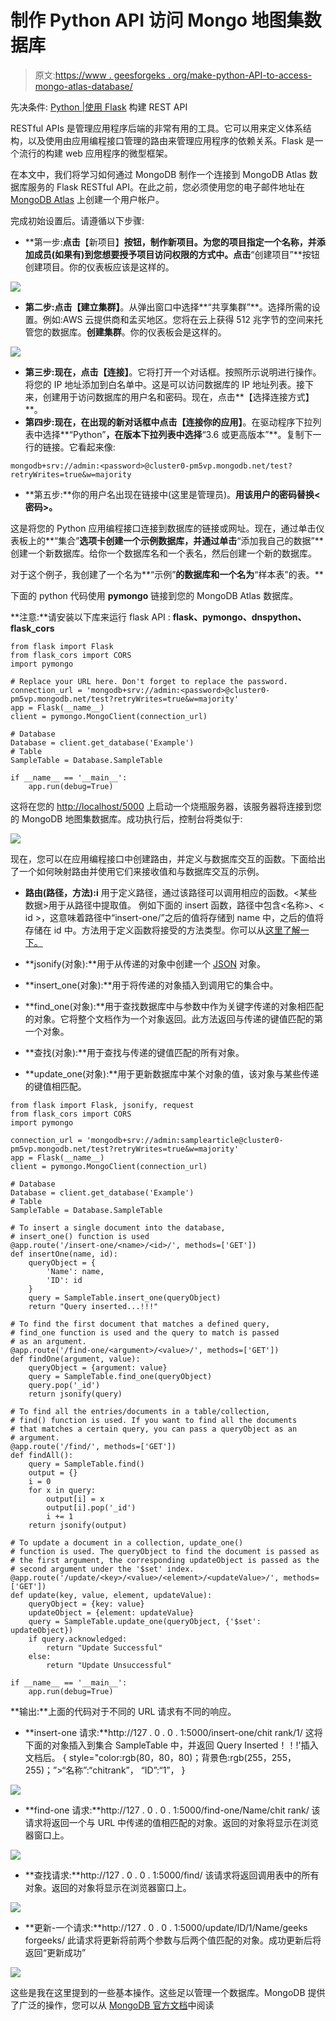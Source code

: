 # 制作 Python API 访问 Mongo 地图集数据库

> 原文:[https://www . geesforgeks . org/make-python-API-to-access-mongo-atlas-database/](https://www.geeksforgeeks.org/make-python-api-to-access-mongo-atlas-database/)

先决条件: [Python |使用 Flask](https://www.geeksforgeeks.org/python-build-a-rest-api-using-flask/) 构建 REST API

RESTful APIs 是管理应用程序后端的非常有用的工具。它可以用来定义体系结构，以及使用由应用编程接口管理的路由来管理应用程序的依赖关系。Flask 是一个流行的构建 web 应用程序的微型框架。

在本文中，我们将学习如何通过 MongoDB 制作一个连接到 MongoDB Atlas 数据库服务的 Flask RESTful API。在此之前，您必须使用您的电子邮件地址在 [MongoDB Atlas](https://account.mongodb.com/account/login) 上创建一个用户帐户。

完成初始设置后。请遵循以下步骤:

*   **第一步:**点击**【新项目】**按钮，制作新项目。为您的项目指定一个名称，并添加成员(如果有)到您想要授予项目访问权限的方式中。点击**“创建项目”**按钮创建项目。你的仪表板应该是这样的。

![](img/ca9b5207bee4daa7146836a2bd4ff8e5.png)

*   **第二步:**点击**【建立集群】**。从弹出窗口中选择**“共享集群”**。选择所需的设置。例如:AWS 云提供商和孟买地区。您将在云上获得 512 兆字节的空间来托管您的数据库。**创建集群**。你的仪表板会是这样的。

![](img/5622372acb7ba0e2f5d91972cebb2441.png)

*   **第三步:**现在，点击**【连接】**。它将打开一个对话框。按照所示说明进行操作。将您的 IP 地址添加到白名单中。这是可以访问数据库的 IP 地址列表。接下来，创建用于访问数据库的用户名和密码。现在，点击**【选择连接方式】**。
*   **第四步:**现在，在出现的新对话框中点击**【连接你的应用】**。在驱动程序下拉列表中选择**“Python”**，在版本下拉列表中选择**“3.6 或更高版本”**。复制下一行的链接。它看起来像:

```
mongodb+srv://admin:<password>@cluster0-pm5vp.mongodb.net/test?retryWrites=true&w=majority
```

*   **第五步:**你的用户名出现在链接中(这里是管理员)。**用该用户的密码替换<密码>。**

这是将您的 Python 应用编程接口连接到数据库的链接或网址。现在，通过单击仪表板上的**“集合”**选项卡创建一个示例数据库，并通过单击**“添加我自己的数据”**创建一个新数据库。给你一个数据库名和一个表名，然后创建一个新的数据库。

对于这个例子，我创建了一个名为**“示例”**的数据库和一个名为**“样本表”的表。**

下面的 python 代码使用 **pymongo** 链接到您的 MongoDB Atlas 数据库。

**注意:**请安装以下库来运行 flask API : **flask、pymongo、dnspython、flask_cors**

```
from flask import Flask
from flask_cors import CORS
import pymongo

# Replace your URL here. Don't forget to replace the password.
connection_url = 'mongodb+srv://admin:<password>@cluster0-pm5vp.mongodb.net/test?retryWrites=true&w=majority'
app = Flask(__name__)
client = pymongo.MongoClient(connection_url)

# Database
Database = client.get_database('Example')
# Table
SampleTable = Database.SampleTable

if __name__ == '__main__':
    app.run(debug=True)
```

这将在您的 [http://localhost/5000](http://localhost/5000) 上启动一个烧瓶服务器，该服务器将连接到您的 MongoDB 地图集数据库。成功执行后，控制台将类似于:

![](img/935f230cf107d7ffc4ea046fbb838a48.png)

现在，您可以在应用编程接口中创建路由，并定义与数据库交互的函数。下面给出了一个如何映射路由并使用它们来接收值和与数据库交互的示例。

*   **路由(路径，方法):i** 用于定义路径，通过该路径可以调用相应的函数。<某些数据>用于从路径中提取值。
    例如下面的 insert 函数，路径中包含<名称>、< id >，这意味着路径中“insert-one/”之后的值将存储到 name 中，之后的值将存储在 id 中。方法用于定义函数将接受的方法类型。你可以从[这里了解一下。](https://www.geeksforgeeks.org/http-request-methods-python-requests/)

*   **jsonify(对象):**用于从传递的对象中创建一个 [JSON](https://www.geeksforgeeks.org/javascript-json/) 对象。

*   **insert_one(对象):**用于将传递的对象插入到调用它的集合中。

*   **find_one(对象):**用于查找数据库中与参数中作为关键字传递的对象相匹配的对象。它将整个文档作为一个对象返回。此方法返回与传递的键值匹配的第一个对象。

*   **查找(对象):**用于查找与传递的键值匹配的所有对象。

*   **update_one(对象):**用于更新数据库中某个对象的值，该对象与某些传递的键值相匹配。

```
from flask import Flask, jsonify, request
from flask_cors import CORS
import pymongo

connection_url = 'mongodb+srv://admin:samplearticle@cluster0-pm5vp.mongodb.net/test?retryWrites=true&w=majority'
app = Flask(__name__)
client = pymongo.MongoClient(connection_url)

# Database
Database = client.get_database('Example')
# Table
SampleTable = Database.SampleTable

# To insert a single document into the database,
# insert_one() function is used
@app.route('/insert-one/<name>/<id>/', methods=['GET'])
def insertOne(name, id):
    queryObject = {
        'Name': name,
        'ID': id
    }
    query = SampleTable.insert_one(queryObject)
    return "Query inserted...!!!"

# To find the first document that matches a defined query,
# find_one function is used and the query to match is passed
# as an argument.
@app.route('/find-one/<argument>/<value>/', methods=['GET'])
def findOne(argument, value):
    queryObject = {argument: value}
    query = SampleTable.find_one(queryObject)
    query.pop('_id')
    return jsonify(query)

# To find all the entries/documents in a table/collection,
# find() function is used. If you want to find all the documents
# that matches a certain query, you can pass a queryObject as an
# argument.
@app.route('/find/', methods=['GET'])
def findAll():
    query = SampleTable.find()
    output = {}
    i = 0
    for x in query:
        output[i] = x
        output[i].pop('_id')
        i += 1
    return jsonify(output)

# To update a document in a collection, update_one()
# function is used. The queryObject to find the document is passed as
# the first argument, the corresponding updateObject is passed as the
# second argument under the '$set' index.
@app.route('/update/<key>/<value>/<element>/<updateValue>/', methods=['GET'])
def update(key, value, element, updateValue):
    queryObject = {key: value}
    updateObject = {element: updateValue}
    query = SampleTable.update_one(queryObject, {'$set': updateObject})
    if query.acknowledged:
        return "Update Successful"
    else:
        return "Update Unsuccessful"

if __name__ == '__main__':
    app.run(debug=True)
```

**输出:**上面的代码对于不同的 URL 请求有不同的响应。

*   **insert-one 请求:**http://127 . 0 . 0 . 1:5000/insert-one/chit rank/1/
    这将下面的对象插入到集合 SampleTable 中，并返回 Query Inserted！！!'插入文档后。
    {
    style="color:rgb(80，80，80)；背景色:rgb(255，255，255)；”>“名称”:“chitrank”，
    “ID”:“1”，
    }

![](img/8bb87fc48fd2333b4c01c31813337b56.png)

*   **find-one 请求:**http://127 . 0 . 0 . 1:5000/find-one/Name/chit rank/
    该请求将返回一个与 URL 中传递的值相匹配的对象。返回的对象将显示在浏览器窗口上。

![](img/f2382771449b95050c1b7d3fd9f72f50.png)

*   **查找请求:**http://127 . 0 . 0 . 1:5000/find/
    该请求将返回调用表中的所有对象。返回的对象将显示在浏览器窗口上。

![](img/a0b3f4609e83358b7fdfed2b6ef40767.png)

*   **更新-一个请求:**http://127 . 0 . 0 . 1:5000/update/ID/1/Name/geeks forgeeks/
    此请求将更新将前两个参数与后两个值匹配的对象。成功更新后将返回“更新成功”

![](img/29b4f91e163fc6e73bedbed4c501c6db.png)

这些是我在这里提到的一些基本操作。这些足以管理一个数据库。MongoDB 提供了广泛的操作，您可以从 [MongoDB 官方文档](https://docs.mongodb.com/manual/reference/operator/query/)中阅读